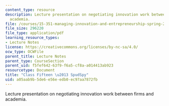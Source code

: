 ```yaml
---
content_type: resource
description: Lecture presentation on negotiating innovation work between firms and
  academia.
file: /courses/15-351-managing-innovation-and-entrepreneurship-spring-2008/a05aab9b5de6e56eedb0ec97aa7872fb_15_lec.pdf
file_size: 296220
file_type: application/pdf
learning_resource_types:
- Lecture Notes
license: https://creativecommons.org/licenses/by-nc-sa/4.0/
ocw_type: OCWFile
parent_title: Lecture Notes
parent_type: CourseSection
parent_uid: f5fef642-63f9-f6a5-cf8a-a014413ab923
resourcetype: Document
title: "Class Fifteen \u2013 SpudSpy"
uid: a05aab9b-5de6-e56e-edb0-ec97aa7872fb
---
```

Lecture presentation on negotiating innovation work between firms and academia.